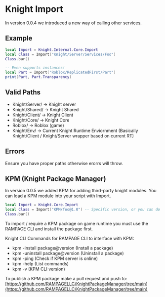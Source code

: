 # Knight Import

In version 0.0.4 we introduced a new way of calling other services.

## Example

```lua
local Import = Knight.Internal.Core.Import
local Class = Import("Knight/Server/Services/Foo")
Class.bar()

-- Even supports instances!
local Part = Import("Roblox/ReplicatedFirst/Part")
print(Part, Part.Transparency)
```

## Valid Paths

* Knight/Server/ -> Knight server
* Knight/Shared/ -> Knight Shared
* Knight/Client/ -> Knight Client
* Knight/Core/ -> Knight Core
* Roblox/ -> Roblox (game)
* Knight/Env/ -> Current Knight Runtime Enviornment (Basically Knight/Client / Knight/Server wrapper based on current RT)

## Errors

Ensure you have proper paths otherwise erorrs will throw.

## KPM (Knight Package Manager)

In version 0.0.5 we added KPM for adding third-party knight modules. You can load a KPM module into your script with Import.

```lua
local Import = Knight.Core.Import
local Class = Import("KPM/foo@1.0") -- Specific version, or you can do @latest.
Class.bar()
```

To import / require a KPM package on game runtime you must use the RAMPAGE CLI and install the package first.

Knight CLI Commands for RAMPAGE CLI to interface with KPM:

* kpm -install package@version (Install a package)
* kpm -uninstall package@version (Uninstall a package)
* kpm -ping (Check if KPM server is online)
* kpm -help (List commands)
* kpm -v (KPM CLI version)

To publish a KPM package make a pull request and push to: [https://github.com/RAMPAGELLC/KnightPackageManager/tree/main](https://github.com/RAMPAGELLC/KnightPackageManager/tree/main)
